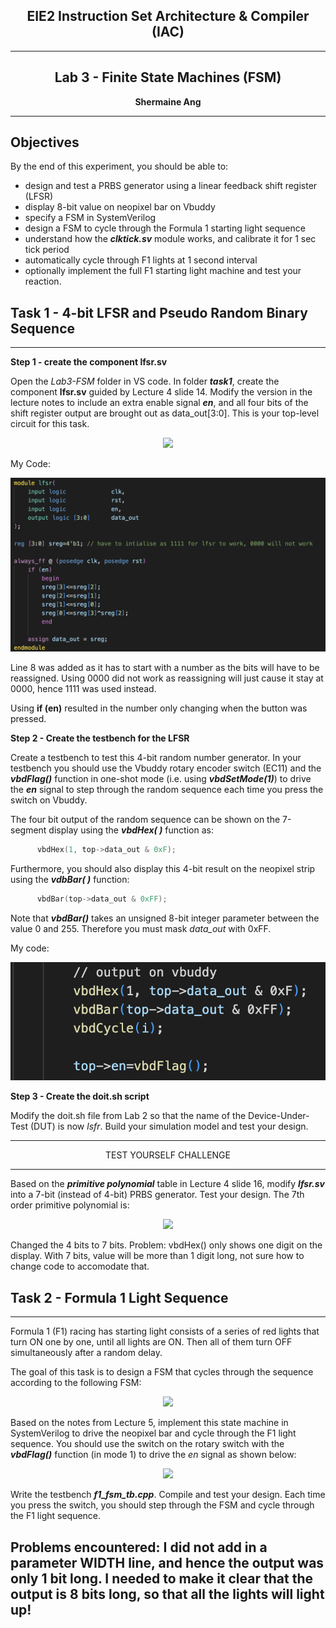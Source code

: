 <center>

## EIE2 Instruction Set Architecture & Compiler (IAC)

---
## Lab 3 - Finite State Machines (FSM)

**Shermaine Ang**

---

</center>

## Objectives
By the end of this experiment, you should be able to:
* design and test a PRBS generator using a linear feedback shift register (LFSR)
* display 8-bit value on neopixel bar on Vbuddy
* specify a FSM in SystemVerilog
* design a FSM to cycle through the Formula 1 starting light sequence
* understand how the **_clktick.sv_** module works, and calibrate it for 1 sec tick period
* automatically cycle through F1 lights at 1 second interval
* optionally implement the full F1 starting light machine and test your reaction.

## Task 1 - 4-bit LFSR and Pseudo Random Binary Sequence
---

**Step 1 - create the component lfsr.sv**

Open the _Lab3-FSM_ folder in VS code. In folder **_task1_**, create the component **__lfsr.sv__** guided by Lecture 4 slide 14. Modify the version in the lecture notes to include an extra enable signal **_en_**, and all four bits of the shift register output are brought out as data_out[3:0].  This is your top-level circuit for this task.

<p align="center"> <img src="images/lfsr.jpg" /> </p>

My Code:
<p align="center"> <img src="images/lfsr_code_task1.png" /> </p>

Line 8 was added as it has to start with a number as the bits will have to be reassigned. Using 0000 did not work as reassigning will just cause it stay at 0000, hence 1111 was used instead.

Using **if (en)** resulted in the number only changing when the button was pressed.

**Step 2 - Create the testbench for the LFSR**

Create a testbench to test this 4-bit random number generator.  In your testbench you should use the Vbuddy rotary encoder switch (EC11) and the **_vbdFlag()_** function in one-shot mode (i.e. using **_vbdSetMode(1)_**) to drive the **_en_** signal to step through the random sequence each time you press the switch on Vbuddy.

The four bit output of the random sequence can be shown on the 7-segment display using the **_vbdHex( )_** function as:
```C++
      vbdHex(1, top->data_out & 0xF);
```
Furthermore, you should also display this 4-bit result on the neopixel strip using the **_vdbBar( )_** function:
```C++
      vbdBar(top->data_out & 0xFF);
```
Note that **_vbdBar()_** takes an unsigned 8-bit integer parameter between the value 0 and 255. Therefore you must mask _data_out_ with 0xFF.

My code:
<p align="center"> <img src="images/task1_tb.png" /> </p>

**Step 3 - Create the doit.sh script**

Modify the doit.sh file from Lab 2 so that the name of the Device-Under-Test (DUT) is now _lsfr_.  Build your simulation model and test your design.

___

<p align="center">TEST YOURSELF CHALLENGE </p>

___

Based on the **_primitive polynomial_** table in Lecture 4 slide 16, modify **_lfsr.sv_** into a 7-bit (instead of 4-bit) PRBS generator. Test your design.  The 7th order primitive polynomial is:

<p align="center"> <img src="images/equation.jpg" /> </p>

Changed the 4 bits to 7 bits. 
Problem: vbdHex() only shows one digit on the display. With 7 bits, value will be more than 1 digit long, not sure how to change code to accomodate that. 

## Task 2 - Formula 1 Light Sequence
---

Formula 1 (F1) racing has starting light consists of a series of red lights that turn ON one by one, until all lights are ON. Then all of them turn OFF simultaneously after a random delay.

The goal of this task is to design a FSM that cycles through the sequence according to the following FSM:

<p align="center"> <img src="images/state_diag.jpg" /> </p>

Based on the notes from Lecture 5, implement this state machine in SystemVerilog to drive the neopixel bar and cycle through the F1 light sequence.  You should use the switch on the rotary switch with the **_vbdFlag()_** function (in mode 1) to drive the _en_ signal as shown below:

<p align="center"> <img src="images/F1_FSM.jpg" /> </p>

Write the testbench **_f1_fsm_tb.cpp_**. Compile and test your design.  Each time you press the switch, you should step through the FSM and cycle through the F1 light sequence.

Problems encountered:
I did not add in a parameter WIDTH line, and hence the output was only 1 bit long. 
I needed to make it clear that the output is 8 bits long, so that all the lights will light up!
---